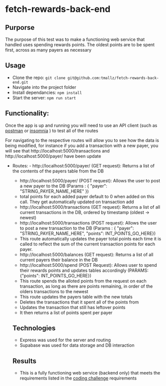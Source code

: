 # fetch-rewards-back-end

## Purporse 
The purpose of this test was to make a functioning web service that handled uses spending rewards points. The oldest points are to be spent first, across as many payers as necessary

## Usage
- Clone the repo: `git clone git@github.com:tmallz/fetch-rewards-back-end.git`
- Navigate into the project folder
- Install dependancies:  `npm install`
- Start the server: `npm run start`

## Functionality: 
 Once the app is up and running you will need to use an API client (such as [postman](https://www.postman.com/downloads/) or [insomnia](https://insomnia.rest/download) ) to test all of the routes
 
For navigating to the respective routes will allow you to see how the data is being modified, for instance if you add a transaction with a new payer, you will see that http://localhost:5000/transactions and http://localhost:5000/payer/ have been update

- Routes: - http://localhost:5000/payer/ (GET request): Returns a list of the contents of the payers table from the DB
    - http://localhost:5000/payer/ (POST request): Allows the user to post a new payer to the DB (Params : { "payer": "STRING_PAYER_NAME_HERE" })
    - total points for each added payer default to 0 when added on this call. They get automatically updated on transaction add
    - http://localhost:5000/transactions (GET request): Returns a list of all current transactions in the DB, ordered by timestamp (oldest -> newest)
    - http://localhost:5000/transactions (POST request): Allows the user to post a new transaction to the DB (Params : { "payer": "STRING_PAYER_NAME_HERE", "points": INT_POINTS_GO_HERE})
    - This route automatically updates the payer total points each time it is called to reflect the sum of the current transaction points for each payer.
    - http://localhost:5000/balances (GET request): Returns a list of all current payers their balance in the DB
    - http://localhost:5000/spend (POST Request): Allows user to spend their rewards points and updates tables accordingly (PARAMS: {"points": INT_POINTS_GO_HERE})
    - This route spends the alloted points from the request on each transaction, as long as there are points remaining, in order of the olders transactions to the newest
    - This route updates the payers table with the new totals
    - Deletes the transactions that it spent all of the points from
    - Updates the transaction that still has leftover points
    - It then returns a list of points spent per payer
  
  ## Technologies
  - Express was used for the server and routing
  - Supabase was used for data storage and DB interaction
  
  ## Results
  - This is a fully functioning web service (backend only) that meets the requirements listed in the [coding challenge](https://fetch-hiring.s3.us-east-1.amazonaws.com/points.pdf) requirements
  
